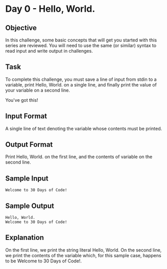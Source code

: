 # Day 0 - Hello, World.

## Objective 
In this challenge, some basic concepts that will get you started with this series are reviewed. You will need to use the same (or similar) syntax to read input and write output in challenges.

## Task 
To complete this challenge, you must save a line of input from stdin to a variable, print Hello, World. on a single line, and finally print the value of your variable on a second line.

You've got this!

## Input Format

A single line of text denoting the variable whose contents must be printed.

## Output Format

Print Hello, World. on the first line, and the contents of variable on the second line.

## Sample Input
```
Welcome to 30 Days of Code!
```

## Sample Output
```
Hello, World. 
Welcome to 30 Days of Code!
```

## Explanation

On the first line, we print the string literal Hello, World. On the second line, we print the contents of the variable which, for this sample case, happens to be Welcome to 30 Days of Code!.